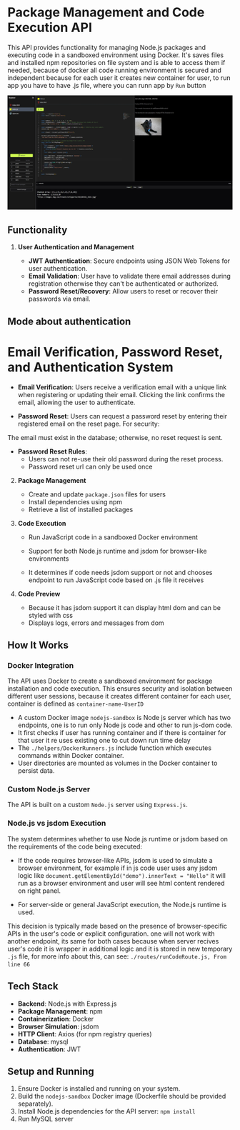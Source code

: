 # Package Management and Code Execution API

This API provides functionality for managing Node.js packages and executing code in a sandboxed environment using Docker. It's saves files and installed npm repositories on file system and is able to access them if needed, because of docker all code running environment is secured and independent because for each user it creates new container for user, to run app you have to have .js file, where you can runn app by `Run` button

![App](./app.jpg)

## Functionality

1. **User Authentication and Management**

   - **JWT Authentication**: Secure endpoints using JSON Web Tokens for user authentication.
   - **Email Validation**: User have to validate there email addresses during registration otherwise they can't be authenticated or authorized.
   - **Password Reset/Recovery**: Allow users to reset or recover their passwords via email.

## Mode about authentication

# Email Verification, Password Reset, and Authentication System

- **Email Verification**: Users receive a verification email with a unique link when registering or updating their email. Clicking the link confirms the email, allowing the user to authenticate.

- **Password Reset**: Users can request a password reset by entering their registered email on the reset page. For security:

The email must exist in the database; otherwise, no reset request is sent.

- **Password Reset Rules**:
  - Users can not re-use their old password during the reset process.
  - Password reset url can only be used once

2. **Package Management**

   - Create and update `package.json` files for users
   - Install dependencies using npm
   - Retrieve a list of installed packages

3. **Code Execution**

   - Run JavaScript code in a sandboxed Docker environment
   - Support for both Node.js runtime and jsdom for browser-like environments

   - It determines if code needs jsdom support or not and chooses endpoint to run JavaScript code based on .js file it receives

4. **Code Preview**
   - Because it has jsdom support it can display html dom and can be styled with css
   - Displays logs, errors and messages from dom

## How It Works

### Docker Integration

The API uses Docker to create a sandboxed environment for package installation and code execution. This ensures security and isolation between different user sessions, because it creates different container for each user, container is defined as `container-name-UserID`

- A custom Docker image `nodejs-sandbox` is Node js server which has two endpoints, one is to run only Node js code and other to run js-dom code.
- It first checks if user has running container and if there is container for that user it re uses existing one to cut down run time delay
- The `./helpers/DockerRunners.js` include function which executes commands within Docker container.
- User directories are mounted as volumes in the Docker container to persist data.

### Custom Node.js Server

The API is built on a custom `Node.js` server using `Express.js`.

### Node.js vs jsdom Execution

The system determines whether to use Node.js runtime or jsdom based on the requirements of the code being executed:

- If the code requires browser-like APIs, jsdom is used to simulate a browser environment, for example if in js code user uses any jsdom logic like `document.getElementById("demo").innerText = "Hello"` it will run as a browser environment and user will see html content rendered on right panel.

- For server-side or general JavaScript execution, the Node.js runtime is used.

This decision is typically made based on the presence of browser-specific APIs in the user's code or explicit configuration. one will not work with another endpoint, its same for both cases because when server recives user's code it is wrapper in additional logic and it is stored in new temporary `.js` file, for more info about this, can see:
`./routes/runCodeRoute.js, From line 66`

## Tech Stack

- **Backend**: Node.js with Express.js
- **Package Management**: npm
- **Containerization**: Docker
- **Browser Simulation**: jsdom
- **HTTP Client**: Axios (for npm registry queries)
- **Database**: mysql
- **Authentication**: JWT

## Setup and Running

1. Ensure Docker is installed and running on your system.
2. Build the `nodejs-sandbox` Docker image (Dockerfile should be provided separately).
3. Install Node.js dependencies for the API server:
   `npm install`
4. Run MySQL server
